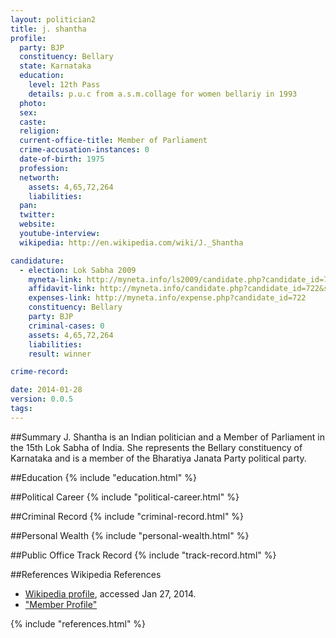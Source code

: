 ```yaml
---
layout: politician2
title: j. shantha
profile: 
  party: BJP
  constituency: Bellary
  state: Karnataka
  education: 
    level: 12th Pass
    details: p.u.c from a.s.m.collage for women bellariy in 1993
  photo: 
  sex: 
  caste: 
  religion: 
  current-office-title: Member of Parliament
  crime-accusation-instances: 0
  date-of-birth: 1975
  profession: 
  networth: 
    assets: 4,65,72,264
    liabilities: 
  pan: 
  twitter: 
  website: 
  youtube-interview: 
  wikipedia: http://en.wikipedia.com/wiki/J._Shantha

candidature: 
  - election: Lok Sabha 2009
    myneta-link: http://myneta.info/ls2009/candidate.php?candidate_id=722
    affidavit-link: http://myneta.info/candidate.php?candidate_id=722&scan=original
    expenses-link: http://myneta.info/expense.php?candidate_id=722
    constituency: Bellary 
    party: BJP
    criminal-cases: 0
    assets: 4,65,72,264
    liabilities: 
    result: winner 

crime-record: 

date: 2014-01-28
version: 0.0.5
tags: 
---
```

##Summary
J. Shantha is an Indian politician and a Member of Parliament in the 15th Lok Sabha of India. She represents the Bellary constituency of Karnataka and is a member of the Bharatiya Janata Party political party.




##Education
{% include "education.html" %}


##Political Career
{% include "political-career.html" %}


##Criminal Record
{% include "criminal-record.html" %}


##Personal Wealth
{% include "personal-wealth.html" %}


##Public Office Track Record
{% include "track-record.html" %}


##References
Wikipedia References
- [Wikipedia profile]({{page.profile.wikipedia}}), accessed Jan 27, 2014.
- ["Member Profile"][wiki1]

[wiki1]: http://164.100.47.132/LssNew/Members/Biography.aspx?mpsno=4314


{% include "references.html" %}